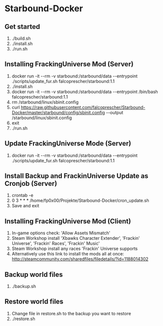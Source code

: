 # Starbound-Docker

## Get started
1. ./build.sh
2. ./install.sh
3. ./run.sh

## Installing FrackingUniverse Mod (Server)
1. docker run -it --rm -v starbound:/starbound/data --entrypoint ./scripts/update_fur.sh falcoprescher/starbound:1.1
2. ./install.sh
3. docker run -it --rm -v starbound:/starbound/data --entrypoint /bin/bash falcoprescher/starbound:1.1
4. rm /starbound/linux/sbinit.config
5. curl https://raw.githubusercontent.com/falcoprescher/Starbound-Docker/master/starbound/config/sbinit.config --output /starbound/linux/sbinit.config
6. exit
7. ./run.sh

## Update FrackingUniverse Mode (Server)
1. docker run -it --rm -v starbound:/starbound/data --entrypoint ./scripts/update_fur.sh falcoprescher/starbound:1.1

## Install Backup and FrackinUniverse Update as Cronjob (Server)
1. crontab -e
2. 0 3 * * * /home/fp0x00/Projekte/Starbound-Docker/cron_update.sh
3. Save and exit

## Installing FrackingUniverse Mod (Client)
1. In-game options check: 'Allow Assets Mismatch'
2. Steam Workshop install 'Xbawks Character Extender', 'Frackin' Universe', 'Frackin' Races', 'Frackin' Music'
3. Steam Workshop install any races 'Frackin' Universe supports
4. Alternatively use this link to install the mods all at once: http://steamcommunity.com/sharedfiles/filedetails/?id=1188014302

## Backup world files
1. ./backup.sh

## Restore world files
1. Change file in restore.sh to the backup you want to restore
2. ./restore.sh
